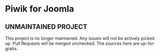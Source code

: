 # Piwik for Joomla

## UNMAINTAINED PROJECT
This project is no longer maintained. Any issues will not be actively picked up. Pull Requests will be merged unchecked. The sources here are up-for-grabs.
